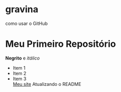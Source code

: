 # gravina
como usar o GitHub
# Meu Primeiro Repositório
**Negrito** e *itálico*
- Item 1  
- Item 2  
- Item 3  
[Meu site](https://meusite.com)
Atualizando o README
